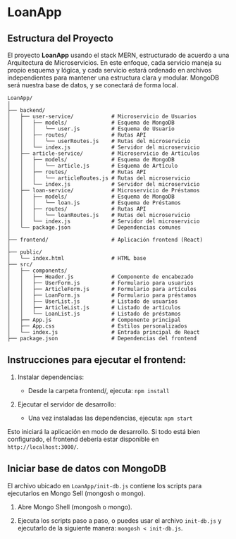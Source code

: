 # LoanApp
## Estructura del Proyecto

El proyecto **LoanApp** usando el stack MERN, estructurado de acuerdo a una Arquitectura de Microservicios. En este enfoque, cada servicio maneja su propio esquema y lógica, y cada servicio estará ordenado en archivos independientes para mantener una estructura clara y modular. MongoDB será nuestra base de datos, y se conectará de forma local.

```
LoanApp/
│
├── backend/
│   ├── user-service/            # Microservicio de Usuarios
│   │   ├── models/              # Esquema de MongoDB
│   │   │   └── user.js          # Esquema de Usuario
│   │   ├── routes/              # Rutas API
│   │   │   └── userRoutes.js    # Rutas del microservicio
│   │   └── index.js             # Servidor del microservicio
│   ├── article-service/         # Microservicio de Artículos
│   │   ├── models/              # Esquema de MongoDB
│   │   │   └── article.js       # Esquema de Artículo
│   │   ├── routes/              # Rutas API
│   │   │   └── articleRoutes.js # Rutas del microservicio
│   │   └── index.js             # Servidor del microservicio
│   ├── loan-service/            # Microservicio de Préstamos
│   │   ├── models/              # Esquema de MongoDB
│   │   │   └── loan.js          # Esquema de Préstamos
│   │   ├── routes/              # Rutas API
│   │   │   └── loanRoutes.js    # Rutas del microservicio
│   │   └── index.js             # Servidor del microservicio
│   └── package.json             # Dependencias comunes
│
├── frontend/                    # Aplicación frontend (React)
│
├── public/
│   └── index.html               # HTML base
├── src/
│   ├── components/
│   │   ├── Header.js            # Componente de encabezado
│   │   ├── UserForm.js          # Formulario para usuarios
│   │   ├── ArticleForm.js       # Formulario para artículos
│   │   ├── LoanForm.js          # Formulario para préstamos
│   │   ├── UserList.js          # Listado de usuarios
│   │   ├── ArticleList.js       # Listado de artículos
│   │   └── LoanList.js          # Listado de préstamos
│   ├── App.js                   # Componente principal
│   ├── App.css                  # Estilos personalizados
│   └── index.js                 # Entrada principal de React
├── package.json                 # Dependencias del frontend
```
## Instrucciones para ejecutar el frontend:
1. Instalar dependencias:

    + Desde la carpeta frontend/, ejecuta:
        `npm install`

2. Ejecutar el servidor de desarrollo:

    + Una vez instaladas las dependencias, ejecuta:
        `npm start`

Esto iniciará la aplicación en modo de desarrollo. Si todo está bien configurado, el frontend debería estar disponible en `http://localhost:3000/`.

## Iniciar base de datos con MongoDB

El archivo ubicado en `LoanApp/init-db.js` contiene los scripts para ejecutarlos en Mongo Sell (mongosh o mongo).

1. Abre Mongo Shell (mongosh o mongo).

2. Ejecuta los scripts paso a paso, o puedes usar el archivo `init-db.js` y ejecutarlo de la siguiente manera: `mongosh < init-db.js`.

